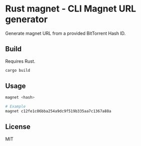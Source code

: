 # Rust magnet - CLI Magnet URL generator

Generate magnet URL from a provided BitTorrent Hash ID.

## Build

Requires Rust.

```bash
cargo build
```

## Usage

```bash
magnet <hash>

# Example
magnet c12fe1c06bba254a9dc9f519b335aa7c1367a88a
```

## License

MIT

